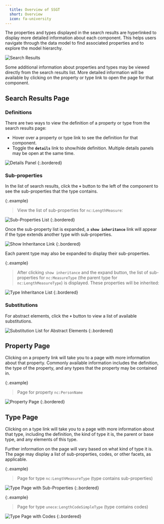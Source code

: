 ```yaml
---
  title: Overview of SSGT
  short: Overview
  icon: fa-university
---
```


The properties and types displayed in the search results are hyperlinked to display more detailed information about each component. This helps users navigate through the data model to find associated properties and to explore the model hierarchy.

![Search Results](./images/results.png)

Some additional information about properties and types may be viewed directly from the search results list.  More detailed information will be available by clicking on the property or type link to open the page for that component.

## Search Results Page

### Definitions

There are two ways to view the definition of a property or type from the search results page:

- Hover over a property or type link to see the definition for that component.
- Toggle the **`details`** link to show/hide definition.  Multiple details panels may be open at the same time.

![Details Panel](./images/details.png)
{:.bordered}

### Sub-properties

In the list of search results, click the **`+`** button to the left of the component to see the sub-properties that the type contains.

{:.example}
> View the list of sub-properties for `nc:LengthMeasure`:

![Sub-Properties List](./images/subproperties.png)
{:.bordered}

Once the sub-property list is expanded, a **`show inheritance`** link will appear if the type extends another type with sub-properties.

![Show Inheritance Link](./images/show-inheritance.png)
{:.bordered}

Each parent type may also be expanded to display their sub-properties.

{:.example}
> After clicking `show inheritance` and the expand button, the list of sub-properties for `nc:MeasureType` (the parent type for `nc:LengthMeasureType`) is displayed.  These properties will be inherited:

![Type Inheritance List](./images/inheritance.png)
{:.bordered}

### Substitutions

For abstract elements, click the **`+`** button to view a list of available substitutions.

![Substitution List for Abstract Elements](./images/substitutions.png)
{:.bordered}

## Property Page

Clicking on a property link will take you to a page with more information about that property.  Commonly available information includes the definition, the type of the property, and any types that the property may be contained in.

{:.example}
> Page for property `nc:PersonName`

![Property Page](./images/property-page.png)
{:.bordered}

## Type Page

Clicking on a type link will take you to a page with more information about that type, including the definition, the kind of type it is, the parent or base type, and any elements of this type.

Further information on the page will vary based on what kind of type it is.  The page may display a list of sub-properties, codes, or other facets, as applicable.

{:.example}
> Page for type `nc:LengthMeasureType` (type contains sub-properties)

![Type Page with Sub-Properties](./images/type-page-subproperties.png)
{:.bordered}

{:.example}
> Page for type `unece:LengthCodeSimpleType` (type contains codes)

![Type Page with Codes](./images/type-page-codes.png)
{:.bordered}
